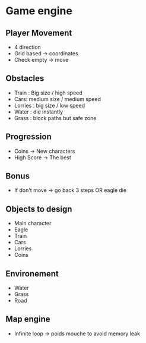 # Game engine

## Player Movement
- 4 direction
- Grid based -> coordinates
- Check empty -> move

## Obstacles
- Train : Big size / high speed 
- Cars: medium size / medium speed
- Lorries : big size / low speed
- Water : die instantly
- Grass : block paths but safe zone

## Progression
- Coins -> New characters
- High Score -> The best

## Bonus
- If don't move -> go back 3 steps OR eagle die

## Objects to design
- Main character
- Eagle
- Train
- Cars
- Lorries
- Coins

## Environement
- Water
- Grass
- Road

## Map engine
- Infinite loop -> poids mouche to avoid memory leak
